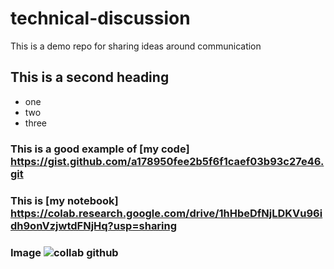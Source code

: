 # technical-discussion
This is a demo repo for sharing ideas around communication

## This is a second heading

* one
* two
* three

### This is a good example of [my code] https://gist.github.com/a178950fee2b5f6f1caef03b93c27e46.git

### This is [my notebook] https://colab.research.google.com/drive/1hHbeDfNjLDKVu96idh9onVzjwtdFNjHq?usp=sharing

### Image ![collab github](https://user-images.githubusercontent.com/19172818/136712939-703acb10-093d-4962-bcee-ae31b2a072c3.PNG)

